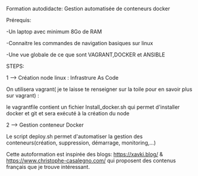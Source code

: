 Formation autodidacte: Gestion automatisée de conteneurs docker

Prérequis:

-Un laptop avec minimum 8Go de RAM

-Connaitre les commandes de navigation basiques sur linux

-Une vue globale de ce que sont VAGRANT,DOCKER et ANSIBLE

STEPS:

1 --> Création node linux : Infrastrure As Code 

On utilisera vagrant( je te laisse te renseigner sur la toile pour en savoir plus sur vagrant) :

le vagrantfile contient un fichier Install_docker.sh qui permet d'installer docker et git et sera exécuté à la création du node

2 --> Gestion conteneur Docker 

Le script deploy.sh permet d'automatiser la gestion des conteneurs(création, suppression, démarrage, monitoring,...)


Cette autoformation est inspirée des blogs: https://xavki.blog/ & https://www.christophe-casalegno.com/ qui proposent des contenus français que je trouve intéressant.
 
